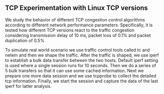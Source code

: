 TCP
Experimentation with Linux TCP versions
---------------------------------------

We study the behavior of different TCP congestion control algorithms according to different network performance
parameters. Specifically, it is tested how different TCP versions react to the traffic congestion considering
transmission delay of 10 ms, packet loss of 0.1% and packet duplication of 0.5%

To simulate real world scenario we use traffic control tools called tc and netem and then we shape the traffic.
After the traffic is shaped, we use iperf to establish a bulk data transfer between the two hosts. Default iperf
setting is used where a single session runs for 10 seconds. Then we do a series of 5 bulk transfers so that it
can use some cached information. Next we prepare one more data session and we use tcpprobe to collect the detailed
tcp information. Finally, we start the session and capture the data of the last iperf for latter analysis.
